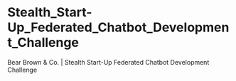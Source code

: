 # Stealth_Start-Up_Federated_Chatbot_Development_Challenge
Bear Brown &amp; Co. | Stealth Start-Up Federated Chatbot Development Challenge
